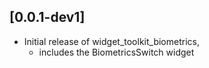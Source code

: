 ## [0.0.1-dev1]
- Initial release of widget_toolkit_biometrics,
  - includes the BiometricsSwitch widget
